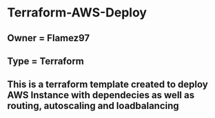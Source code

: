 # Terraform-AWS-Deploy
## Owner = Flamez97
## Type = Terraform
## This is a terraform template created to deploy AWS Instance with dependecies as well as routing, autoscaling and loadbalancing

